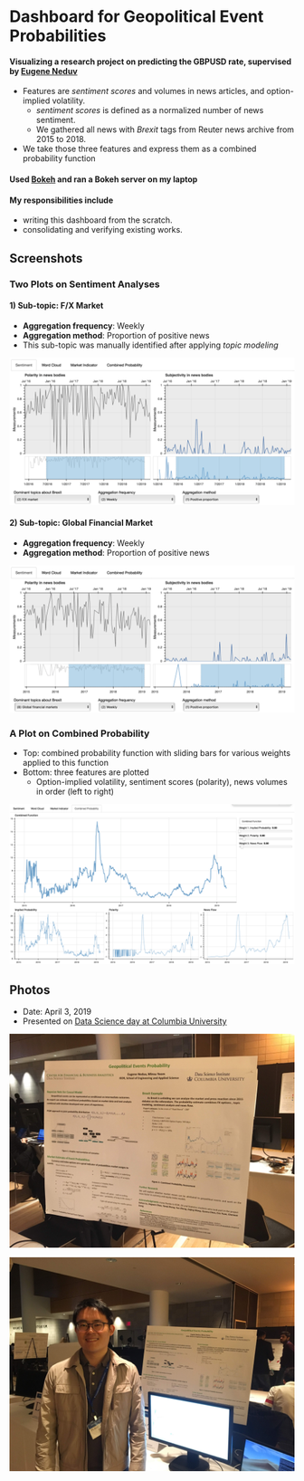 # Dashboard for Geopolitical Event Probabilities
#### Visualizing a research project on predicting the GBPUSD rate, supervised by [Eugene Neduv](https://datascience.columbia.edu/eugene-neduv)
- Features are *sentiment scores* and volumes in news articles, and option-implied volatility.
  - *sentiment scores* is defined as a normalized number of news sentiment.
  - We gathered all news with *Brexit* tags from Reuter news archive from 2015 to 2018.
- We take those three features and express them as a combined probability function
#### Used [Bokeh](https://bokeh.pydata.org/en/latest/index.html) and ran a Bokeh server on my laptop
#### My responsibilities include
- writing this dashboard from the scratch.
- consolidating and verifying existing works.


## Screenshots

### Two Plots on Sentiment Analyses
#### 1) Sub-topic: F/X Market
- **Aggregation frequency**: Weekly
- **Aggregation method**: Proportion of positive news
- This sub-topic was manually identified after applying *topic modeling*

![FX Market](screenshots/Sentiment_FX_market_positives.png)

#### 2) Sub-topic: Global Financial Market
- **Aggregation frequency**: Weekly
- **Aggregation method**: Proportion of positive news

![Stock Market](screenshots/Sentiment_financial_markets_positives.png)

### A Plot on Combined Probability
- Top: combined probability function with sliding bars for various weights applied to this function
- Bottom: three features are plotted
  - Option-implied volatility, sentiment scores (polarity), news volumes in order (left to right)

![Combined probability](screenshots/combined_probability.png)


## Photos 
- Date: April 3, 2019
- Presented on [Data Science day at Columbia University](https://guidebook.com/guide/157509/poi/11818051/?pcat=801110)

![Photo of the poster](screenshots/DS_day_poster.jpg)

![Photo of me](screenshots/DS_day_me.jpg)
